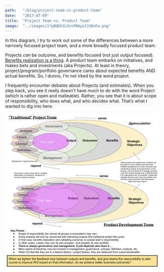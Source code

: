 ```yaml
---
path:	"/blog/project-team-vs-product-team"
date:	"2017-07-09"
title:	"Project Team vs. Product Team"
image:	"../images/1*pBQEhZLXzsPBAyaJJ38nFw.png"
---
```


In this diagram, I try to work out some of the differences between a more narrowly focused project team, and a more broadly focused product team.

Projects *can* be outcome, and benefits focused (not just output focused). [Benefits realization is a thing](https://en.wikipedia.org/wiki/Benefits_realisation_management). A product team embarks on initiatives, and makes bets and investments (aka Projects). At least in theory, project/program/portfolio governance cares about expected benefits AND actual benefits. So, I dunno, I’m not irked by the word project.

I frequently encounter debates about Projects (and estimates). When you step back, you see it really doesn’t have much to do with the word Project (which is rather open and malleable). Rather, you see that it is about scope of responsibility, who does what, and who decides what. That’s what I wanted to dig into here.

![](../images/1*pBQEhZLXzsPBAyaJJ38nFw.png)
